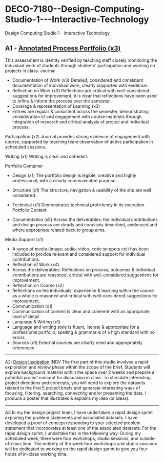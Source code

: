 # DECO-7180--Design-Computing-Studio-1---Interactive-Technology
Design Computing Studio 1 - Interactive Technology

## A1 - [Annotated Process Portfolio (x3)](https://github.com/carriewang1/DECO-7180--Design-Computing-Studio-1---Interactive-Technology/tree/main/Responsive%20Portfolio%20Website)
This assessment is identity verified by teaching staff closely monitoring the individual work of students through students' participation and working on projects in class.
Journal
- Documentation of Work (x3)
Detailed, considered and consistent documentation of individual work, clearly supported with evidence.
- Reflection on Work (x3)
Reflections are critical with well-considered suggestions for improvement, it is clear that reflections have been used to refine & inform the process over the semester.
- Coverage & representation of Learning (x3)
- Entries are regular & consistent across the semester, demonstrating consideration of and engagement with course materials through integration of research and critical analysis of project and individual process.

Participation (x2)
Journal provides strong evidence of engagement with course, supported by teaching team observation of active participation in scheduled sessions.

Writing (x1)
Writing is clear and coherent.

Portfolio Container

- Design (x1)
The portfolio design is legible, creative and highly professional; with a clearly communicated purpose.

- Structure (x1)
The structure, navigation & usability of the site are well considered.

- Technical (x1)
Demonstrates technical proficiency in its execution.
Portfolio Content

- Documentation (x5)
Across the deliverables: the individual contributions and design process are clearly and concisely described, evidenced and where appropriate related back to group aims.

Media Support (x1)
- A range of media (image, audio, video, code snippets etc) has been included to provide relevant and considered support for individual contributions.
- Reflection of Work (x4)
- Across the deliverables: Reflections on process, outcomes & individual contributions are reasoned, critical with well-considered suggestions for improvement.
- Reflection on Course (x2)
- Reflections on the individuals' experience & learning within the course as a whole is reasoned and critical with well-considered suggestions for improvement.
- Communication (x1)
- Communication of content is clear and coherent with an appropriate level of detail.
- Language & Writing (x1)
- Language and writing style is fluent, literate & appropriate for a professional portfolio; spelling & grammar is of a high standard with no errors.
- Sources (x1)
External sources are clearly cited and appropriately referenced.

----

A2: [Design Inspiration]() INDV
The first part of this studio involves a rapid exploration and review phase within the scope of the brief. Students will explore background material within the space over 2 weeks and prepare a potential project concept for discussion in class. To stimulate interesting project directions and concepts, you will need to explore the datasets related to the first 5 project briefs and generate interesting ways of focusing, filtering, searching, connecting and/or presenting the data.
I produce a poster that illustrates & explains my idea (or ideas).

----

A3 
In my the design project team, I have undertaken a rapid design sprint exploring the problem statements and associated datasets. I have developed a proof of concept responding to your selected problem statement that incorporates at least one of the associated datasets.
For the rapid design sprint, I undertake this in the following way:
During my scheduled week, there were four workshops, studio sessions, and outside-of-class time.
The entirety of the week four workshops and studio sessions will be dedicated to working on the rapid design sprint to give you four hours of in-class working time.
